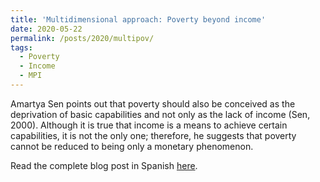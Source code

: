 ```yaml
---
title: 'Multidimensional approach: Poverty beyond income'
date: 2020-05-22
permalink: /posts/2020/multipov/
tags:
  - Poverty
  - Income
  - MPI
---
```


Amartya Sen points out that poverty should also be conceived as the deprivation of basic capabilities and not only as the lack of income (Sen, 2000). Although it is true that income is a means to achieve certain capabilities, it is not the only one; therefore, he suggests that poverty cannot be reduced to being only a monetary phenomenon.

Read the complete blog post in Spanish [here](https://larotondablog.wixsite.com/larotonda/post/enfoque-multidimensional-la-pobreza-m%C3%A1s-all%C3%A1-de-los-ingresos).